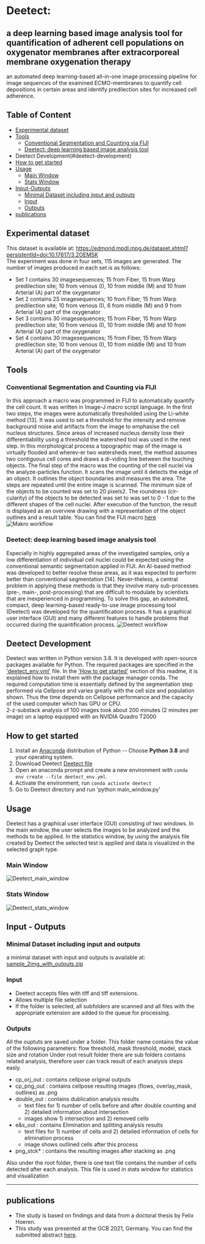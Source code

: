 # Deetect:
## a deep learning based image analysis tool for quantification of adherent cell populations on oxygenator membranes after extracorporeal membrane oxygenation therapy
an automated deep learning-based all-in-one image processing pipeline for image sequences of the examined ECMO-membranes to quantify cell depositions in certain areas and identify predilection sites for increased cell adherence. 

## Table of Content

  * [Experimental dataset](#experimental-dataset)
  * [Tools](#tools)
    + [Conventional Segmentation and Counting via FIJI](#conventional-segmentation-and-counting-via-fiji)
    + [Deetect: deep learning based image analysis tool](#deetect-deep-learning-based-image-analysis-tool)
  * Deetect Development(#deetect-development)
  * [How to get started](#how-to-get-started)
  * [Usage](#usage)
    + [Main Window](#main-window)
    + [Stats Window](#stats-window)
  * [Input-Outputs](#input--outputs)
    + [Minimal Dataset including input and outputs](#minimal-dataset-including-input-and-outputs)
    + [Input](#input)
    + [Outputs](#outputs)
  * [publications](#publications)
 
 
## Experimental dataset
This dataset is available at: https://edmond.mpdl.mpg.de/dataset.xhtml?persistentId=doi:10.17617/3.2OEMSK  
The experiment was done in four sets, 115 images are generated. The number of images produced in each set is as follows: 
- Set 1 contains 30 imagesequences; 15 from Fiber, 15 from Warp predilection site;   10 from venous (I), 10  from middle (M) and 10 from Arterial (A) part of the oxygenator 
- Set 2 contains 25 imagesequences; 10 from Fiber, 15 from Warp predilection site;   10 from venous (I), 6  from middle (M) and 9 from Arterial (A) part of the oxygenator
- Set 3 contains 30 imagesequences; 15 from Fiber, 15 from Warp predilection site;   10 from venous (I), 10  from middle (M) and 10 from Arterial (A) part of the oxygenator
- Set 4 contains 30 imagesequences; 15 from Fiber, 15 from Warp predilection site;   10 from venous (I), 10  from middle (M) and 10 from Arterial (A) part of the oxygenator


## Tools
### Conventional Segmentation and Counting via FIJI 
In this approach a macro was programmed in FIJI to automatically quantify the cell count. It was written in Image-J macro script language. In the first two steps, the images were automatically thresholded using the Li-white method [13]. It was used to set a threshold for the intensity and remove background noise and artifacts from the image to emphasise the cell nucleus structures. Since areas of increased nucleus density lose their differentiability using a threshold the watershed tool was used in the next step. In this morphological process a topographic map of the image is virtually flooded and wherev-er two watersheds meet, the method assumes two contiguous cell cores and draws a di-viding line between the touching objects. The final step of the macro was the counting of the cell nuclei via the analyze-particles function. It scans the image until it detects the edge of an object. It outlines the object boundaries and measures the area. The steps are repeated until the entire image is scanned. 
The minimum size of the objects to be counted was set to 20 pixels2. The roundness (cir-cularity) of the objects to be detected was set to was set to 0 - 1 due to the different shapes of the cell nuclei. After execution of the function, the result is displayed as an overview drawing with a representation of the object outlines and a result table. 
You can find the FIJI macro [here](DAPI%20Counting.ijm)
![Makro workflow](https://user-images.githubusercontent.com/107420190/191925245-eebd4790-2f81-4d38-ad59-e1392bf858a4.png)


### Deetect: deep learning based image analysis tool

Especially in highly aggregated areas of the investigated samples, only a low differentiation of individual cell nuclei could be expected using the conventional semantic segmentation applied in FIJI. An AI-based method was developed to better resolve these areas, as it was expected to perform better than conventional segmentation [14]. Never-theless, a central problem in applying these methods is that they involve many sub-processes (pre-, main-, post-processing) that are difficult to modulate by scientists that are inexperienced in programming.
To solve this gap, an automated, compact, deep learning-based ready-to-use image processing tool (Deetect) was developed for the quantification process. It has a graphical user interface (GUI) and many different features to handle problems that occurred during the quantification process. 
![Deetect workflow](/images/Deetect_workflow_09.22.png)

## Deetect Development

Deetect was written in Python version 3.8. It is developed with open-source packages available for Python. The required packages are specified in the ['deetect_env.yml'](Deetect/deetect_env.yml) file. In the ['How to get started'](#how-to-get-started) section of this readme, it is explained how to install them with the package manager conda. 
The required computation time is essentially defined by the segmentation step performed via Cellpose and varies greatly with the cell size and population shown. Thus the time depends on Cellpose performance and the capacity of the used computer which has  GPU or CPU.  
2-z-substack analysis of 100 images took about 200 minutes (2 minutes per image) on a laptop equipped with an NVIDIA Quadro T2000

## How to get started

1. Install an [Anaconda](https://www.anaconda.com/download/) distribution of Python -- Choose **Python 3.8** and your operating system.
2. Download Deetect [Deetect file](Deetect)
3. Open an anaconda prompt and create a new environment with `conda env create --file deetect_env.yml`.
4. Activate the environment, run `conda activate deetect`
5. Go to Deetect directory and run 'python main_window.py' 

## Usage

Deetect  has a graphical user interface (GUI) consisting of two windows. In the main window, the user selects the images to be analyzed and the methods to be applied. 
In the statistics window, by using the analysis file created by Deetect the selected test is applied and data is visualized in the selected graph type.

### Main Window
![Deetect_main_window](/images/deetect_main_window.png)

### Stats Window
![Deetect_stats_window](/images/deetect_stats_window.png)

## Input - Outputs

### Minimal Dataset including input and outputs

a minimal dataset with input and outputs is available at: [sample_2img_with_outputs.zip](https://edmond.mpdl.mpg.de/dataset.xhtml?persistentId=doi:10.17617/3.2OEMSK  )

### Input
* Deetect accepts files with tiff and tiff extensions.
* Allows multiple file selection
* If the folder is selected, all subfolders are scanned and all files with the appropriate extension are added to the queue for processing.

### Outputs
All the ouptuts are saved under a folder. This folder name contains the value of the following parameters: flow threshold, mask threshold, model, stack size and rotation
Under root result folder there are sub folders contains related analysis, therefore user can track result of each analysis steps easly.
* cp_orj_out : contains cellpose original outputs
* cp_png_out : contains cellpose resulting images (flows, overlay_mask, outlines) as .png
* double_out : contains dublication analysis results 
  + text files for 1) number of cells before and after double counting and 2) detailed information about intersection
  + images show 1) intersection and 2) removed cells
* e&s_out : contains Elimination and splitting analysis results 
  + text files for 1) number of cells  and 2) detailed information of cells for elimination process
  + image shows outlined cells after this process 
* png_stck* : contains the resulting images after stacking as .png

Also under the root folder, there is one text file contains the number of cells detected after each analysis. This file is used in stats window for statistics and visualization
  
  
--------------------
## publications
* The study is based on findings and data from a doctoral thesis by Felix Hoeren.
* This study was presented at the GCB 2021, Germany. You can find the submitted abstract [here](https://github.com/zgormez/Deetect/blob/main/papers/GCB_2021_G%C3%B6rmez_Hoeren_Richter_Krause_Troidl.pdf).
